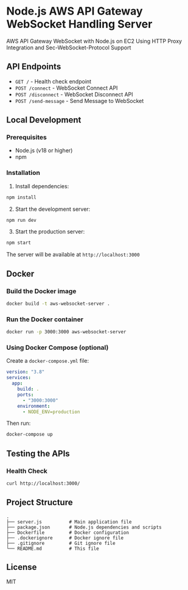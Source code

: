 # Node.js AWS API Gateway WebSocket Handling Server

AWS API Gateway WebSocket with Node.js on EC2 Using HTTP Proxy Integration and Sec-WebSocket-Protocol Support

## API Endpoints

- `GET /` - Health check endpoint
- `POST /connect` - WebSocket Connect API
- `POST /disconnect` - WebSocket Disconnect API
- `POST /send-message` - Send Message to WebSocket

## Local Development

### Prerequisites

- Node.js (v18 or higher)
- npm

### Installation

1. Install dependencies:

```bash
npm install
```

2. Start the development server:

```bash
npm run dev
```

3. Start the production server:

```bash
npm start
```

The server will be available at `http://localhost:3000`

## Docker

### Build the Docker image

```bash
docker build -t aws-websocket-server .
```

### Run the Docker container

```bash
docker run -p 3000:3000 aws-websocket-server
```

### Using Docker Compose (optional)

Create a `docker-compose.yml` file:

```yaml
version: "3.8"
services:
  app:
    build: .
    ports:
      - "3000:3000"
    environment:
      - NODE_ENV=production
```

Then run:

```bash
docker-compose up
```

## Testing the APIs

### Health Check

```bash
curl http://localhost:3000/
```

## Project Structure

```
.
├── server.js          # Main application file
├── package.json       # Node.js dependencies and scripts
├── Dockerfile         # Docker configuration
├── .dockerignore      # Docker ignore file
├── .gitignore         # Git ignore file
└── README.md          # This file
```

## License

MIT
